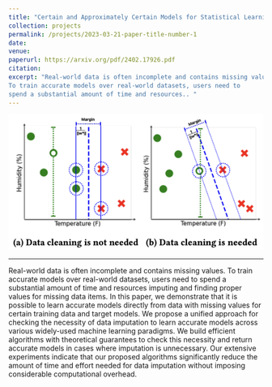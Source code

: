 ```yaml
---
title: "Certain and Approximately Certain Models for Statistical Learning"
collection: projects
permalink: /projects/2023-03-21-paper-title-number-1
date: 
venue:
paperurl: https://arxiv.org/pdf/2402.17926.pdf
citation: 
excerpt: "Real-world data is often incomplete and contains missing values.
To train accurate models over real-world datasets, users need to
spend a substantial amount of time and resources.. "
---
```

![Certain-Models.png](Certain-Models.png)

---
Real-world data is often incomplete and contains missing values.
To train accurate models over real-world datasets, users need to
spend a substantial amount of time and resources imputing and
finding proper values for missing data items. In this paper, we
demonstrate that it is possible to learn accurate models directly from
data with missing values for certain training data and target models.
We propose a unified approach for checking the necessity of data
imputation to learn accurate models across various widely-used
machine learning paradigms. We build efficient algorithms with
theoretical guarantees to check this necessity and return accurate
models in cases where imputation is unnecessary. Our extensive
experiments indicate that our proposed algorithms significantly
reduce the amount of time and effort needed for data imputation
without imposing considerable computational overhead.

